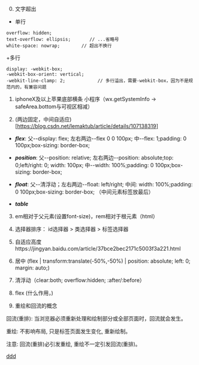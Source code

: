 0.  文字超出

+ 单行

```
overflow: hidden;
text-overflow: ellipsis;       // ...省略号
white-space: nowrap;        // 超出不换行

```

+多行

```
display: -webkit-box;
-webkit-box-orient: vertical;
-webkit-line-clamp: 2;            // 多行溢出，需要-webkit-box，因为不是规范内的，有兼容问题
```

1. iphoneX及以上苹果底部横条 小程序（wx.getSystemInfo -> safeArea.bottom与可视区相减）

2. (两边固定，中间自适应)[https://blog.csdn.net/lemaktub/article/details/107138319]

- ***flex***: 父--display: flex;   左右两边--flex 0 0 100px;   中--flex: 1;padding: 0 100px;box-sizing: border-box;

- ***position***: 父--position: relative;   左右两边--position: absolute;top: 0;left/right: 0; width: 100px;   中--width: 100%;padding: 0 100px;box-sizing: border-box;
- ***float***: 父--清浮动；左右两边--float: left/right; 中间: width: 100%;padding: 0 100px;box-sizing: border-box;    （中间元素标签放最后）
- ***table***


3. em相对于父元素(设置font-size)，rem相对于根元素（html）
4. 选择器排序： id选择器 > 类选择器 > 标签选择器
5. 自适应高度https://jingyan.baidu.com/article/37bce2bec2171c5003f3a221.html
6. 居中 (flex | transform:translate(-50%,-50%)  |  position: absolute; left: 0; margin: auto;)
7. 清浮动（clear:both;    overflow:hidden;   :after/:before）

8. flex  (什么作用，)



9. 重绘和回流的概念
 
回流(重排): 当浏览器必须重新处理和绘制部分或全部页面时，回流就会发生。

重绘: 不影响布局, 只是标签页面发生变化, 重新绘制。

注意: 回流(重排)必引发重绘, 重绘不一定引发回流(重排)。





[ddd](https://mp.weixin.qq.com/s/DOSHry6HLYQk4o9V-DLMOQ)